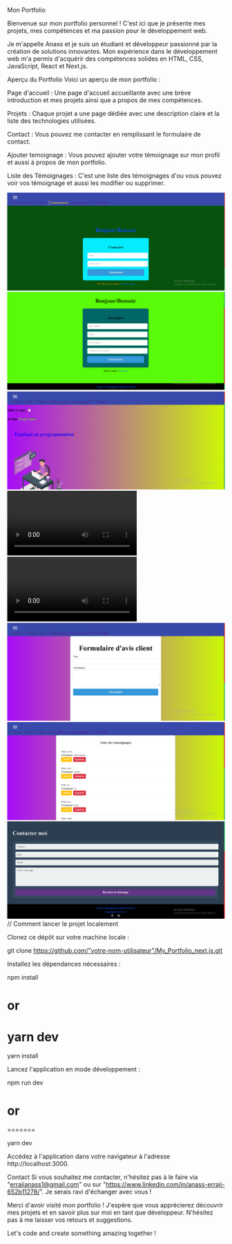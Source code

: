 Mon Portfolio

Bienvenue sur mon portfolio personnel ! C'est ici que je présente mes projets, mes compétences et ma passion pour le développement web.

Je m'appelle Anass et je suis un étudiant et développeur passionné par la création de solutions innovantes. Mon expérience dans le développement web m'a permis d'acquérir des compétences solides en HTML, CSS, JavaScript, React et Next.js.

Aperçu du Portfolio Voici un aperçu de mon portfolio :

Page d'accueil : Une page d'accueil accueillante avec une brève introduction et mes projets ainsi que a propos de mes compétences.

Projets : Chaque projet a une page dédiée avec une description claire et la liste des technologies utilisées.

Contact : Vous pouvez me contacter en remplissant le formulaire de contact.

Ajouter temoignage : Vous pouvez ajouter votre témoignage sur mon profil et aussi à propos de mon portfolio.

Liste des Témoignages : C'est une liste des témoignages d'ou vous pouvez voir vos témoignage et aussi les modifier ou supprimer.

![alt text](image.png)
![alt text](image-4.png)
![alt text](image-5.png)
<video controls src="20240730-1855-39.9010227.mp4" title="Title"></video>
<video controls src="20240730-1813-57.0297298.mp4" title="Title"></video>
![alt text](image-1.png)
![alt text](image-2.png)
![alt text](image-3.png)
// Comment lancer le projet localement

Clonez ce dépôt sur votre machine locale :

git clone https://github.com/"votre-nom-utilisateur"/My_Portfolio_next.js.git

Installez les dépendances nécessaires :

npm install
# or
yarn dev
=======

yarn install

Lancez l'application en mode développement :

npm run dev
# or
=======

yarn dev

Accédez à l'application dans votre navigateur à l'adresse http://localhost:3000.

Contact Si vous souhaitez me contacter, n'hésitez pas à le faire via "errajianass1@gmail.com" ou sur "https://www.linkedin.com/in/anass-erraji-652b11278/". Je serais ravi d'échanger avec vous !

Merci d'avoir visité mon portfolio ! J'espère que vous apprécierez découvrir mes projets et en savoir plus sur moi en tant que développeur. N'hésitez pas à me laisser vos retours et suggestions.

Let's code and create something amazing together !

